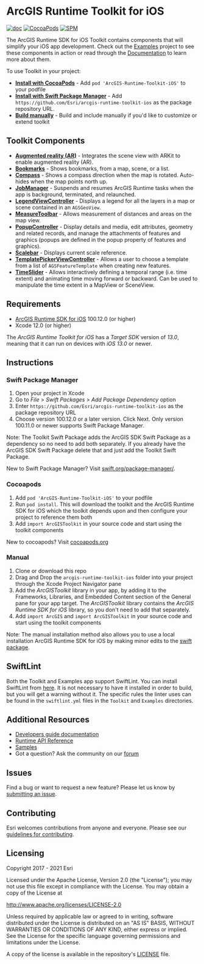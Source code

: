 # ArcGIS Runtime Toolkit for iOS

[![doc](https://img.shields.io/badge/Doc-purple)](Documentation) [![CocoaPods](https://img.shields.io/cocoapods/v/ArcGIS-Runtime-Toolkit-iOS)](https://cocoapods.org/) [![SPM](https://img.shields.io/badge/SPM-compatible-4BC51D.svg?style=flat)](https://github.com/apple/swift-package-manager/)

The ArcGIS Runtime SDK for iOS Toolkit contains components that will simplify your iOS app development. Check out the [Examples](/Examples) project to see these components in action or read through the [Documentation](/Documentation) to learn more about them.

To use Toolkit in your project:

* **[Install with CocoaPods](#cocoapods)** - Add `pod 'ArcGIS-Runtime-Toolkit-iOS'` to your podfile
* **[Install with Swift Package Manager](#swift-package-manager)** - Add `https://github.com/Esri/arcgis-runtime-toolkit-ios` as the package repository URL.
* **[Build manually](#manual)** - Build and include manually if you'd like to customize or extend toolkit

## Toolkit Components

* **[Augmented reality (AR)](Documentation/AR)** - Integrates the scene view with ARKit to enable augmented reality (AR).
* **[Bookmarks](Documentation/Bookmarks)** - Shows bookmarks, from a map, scene, or a list.
* **[Compass](Documentation/Compass)** - Shows a compass direction when the map is rotated. Auto-hides when the map points north up.
* **[JobManager](Documentation/JobManager)** - Suspends and resumes ArcGIS Runtime tasks when the app is background, terminated, and relaunched.
* **[LegendViewController](Documentation/LegendViewController)** - Displays a legend for all the layers in a map or scene contained in an `AGSGeoView`.
* **[MeasureToolbar](Documentation/MeasureToolbar)** - Allows measurement of distances and areas on the map view.
* **[PopupController](Documentation/PopupController)** - Display details and media, edit attributes, geometry and related records, and manage the attachments of features and graphics (popups are defined in the popup property of features and graphics).
* **[Scalebar](Documentation/Scalebar)** - Displays current scale reference.
* **[TemplatePickerViewController](Documentation/TemplatePicker)** - Allows a user to choose a template from a list of `AGSFeatureTemplate` when creating new features.
* **[TimeSlider](Documentation/TimeSlider)** - Allows interactively defining a temporal range (i.e. time extent) and animating time moving forward or backward. Can be used to manipulate the time extent in a MapView or SceneView.

## Requirements
* [ArcGIS Runtime SDK for iOS](https://developers.arcgis.com/ios/) 100.12.0 (or higher)
* Xcode 12.0 (or higher)

The *ArcGIS Runtime Toolkit for iOS* has a *Target SDK* version of *13.0*, meaning that it can run on devices with *iOS 13.0* or newer.

## Instructions

### Swift Package Manager

 1. Open your project in Xcode
 2. Go to *File* > *Swift Packages* > *Add Package Dependency* option
 3. Enter `https://github.com/Esri/arcgis-runtime-toolkit-ios` as the package repository URL
 4. Choose version 100.12.0 or a later version. Click Next. Only version 100.11.0 or newer supports Swift Package Manager.

 Note: The Toolkit Swift Package adds the ArcGIS SDK Swift Package as a dependency so no need to add both separately. If you already have the ArcGIS SDK Swift Package delete that and just add the Toolkit Swift Package.

 New to Swift Package Manager? Visit [swift.org/package-manager/](https://swift.org/package-manager/).

### Cocoapods

 1. Add `pod 'ArcGIS-Runtime-Toolkit-iOS'` to your podfile
 2. Run `pod install`. This will download the toolkit and the ArcGIS Runtime SDK for iOS which the toolkit depends upon and then configure your project to reference them both
 3. Add `import ArcGISToolkit` in your source code and start using the toolkit components

 New to cocoapods? Visit [cocoapods.org](https://cocoapods.org/)

### Manual

 1. Clone or download this repo
 2. Drag and Drop the `arcgis-runtime-toolkit-ios` folder into your project through the Xcode Project Navigator pane
 3. Add the *ArcGISToolkit* library in your app, by adding it to the Frameworks, Libraries, and Embedded Content section of the General pane for your app target. The *ArcGISToolkit* library contains the *ArcGIS Runtime SDK for iOS* library, so you don't need to add that separately.
 4. Add `import ArcGIS` and `import ArcGISToolkit` in your source code and start using the toolkit components

Note: The manual installation method also allows you to use a local installation ArcGIS Runtime SDK for iOS by making minor edits to the [swift package](Package.swift).

## SwiftLint

Both the Toolkit and Examples app support SwiftLint.  You can install SwiftLint from [here](https://github.com/realm/SwiftLint).  It is not necessary to have it installed in order to build, but you will get a warning without it.  The specific rules the linter uses can be found in the `swiftlint.yml` files in the `Toolkit` and `Examples` directories.

## Additional Resources

* [Developers guide documentation](https://developers.arcgis.com/ios)
* [Runtime API Reference](https://developers.arcgis.com/ios/api-reference)
* [Samples](https://github.com/Esri/arcgis-runtime-samples-ios)
* Got a question? Ask the community on our [forum](http://geonet.esri.com/community/developers/native-app-developers/arcgis-runtime-sdk-for-ios)

## Issues

Find a bug or want to request a new feature?  Please let us know by [submitting an issue](https://github.com/Esri/arcgis-runtime-toolkit-ios/issues/new).

## Contributing

Esri welcomes contributions from anyone and everyone. Please see our [guidelines for contributing](https://github.com/esri/contributing).

## Licensing
Copyright 2017 - 2021 Esri

Licensed under the Apache License, Version 2.0 (the "License");
you may not use this file except in compliance with the License.
You may obtain a copy of the License at

   http://www.apache.org/licenses/LICENSE-2.0

Unless required by applicable law or agreed to in writing, software
distributed under the License is distributed on an "AS IS" BASIS,
WITHOUT WARRANTIES OR CONDITIONS OF ANY KIND, either express or implied.
See the License for the specific language governing permissions and
limitations under the License.

A copy of the license is available in the repository's [LICENSE]( /LICENSE) file.
